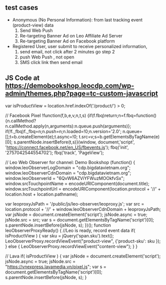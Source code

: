 ## test cases

* Anonymous (No Personal Information): from last tracking event (product-view) data
	1) Send Web Push
	2) Re-targeting Banner Ad on Leo Affiliate Ad Server
	3) Re-targeting Banner Ad on Facebook platform
* Registered User,  user submit to receive personalized information,
	1) send email, not click after 2 minutes go step 2
	2) push Web Push , not open
	3) SMS click link then send email
	

## JS Code at https://demobookshop.leocdp.com/wp-admin/themes.php?page=tc-custom-javascript	


var isProductView = location.href.indexOf('/product/') > 0;

// Facebook Pixel
!function(f,b,e,v,n,t,s)
{if(f.fbq)return;n=f.fbq=function(){n.callMethod?
n.callMethod.apply(n,arguments):n.queue.push(arguments)};
if(!f._fbq)f._fbq=n;n.push=n;n.loaded=!0;n.version='2.0';
n.queue=[];t=b.createElement(e);t.async=!0;
t.src=v;s=b.getElementsByTagName(e)[0];
s.parentNode.insertBefore(t,s)}(window, document,'script',
'https://connect.facebook.net/en_US/fbevents.js');
fbq('init', '2757042544554702');
fbq('track', 'PageView');


// Leo Web Observer for channel: Demo Bookshop
(function() {
  window.leoObserverLogDomain = "cdp.bigdatavietnam.org";
  window.leoObserverCdnDomain = "cdp.bigdatavietnam.org";
  window.leoObserverId = "6QvW6AZViYFWuzMOOkfvSx";
  window.srcTouchpointName = encodeURIComponent(document.title);
  window.srcTouchpointUrl = encodeURIComponent(location.protocol + '//' + location.host + location.pathname);

  var leoproxyJsPath = '/public/js/leo-observer/leoproxy.js';
  var src = location.protocol + '//' + window.leoObserverCdnDomain + leoproxyJsPath;
  var jsNode = document.createElement('script');
  jsNode.async = true;
  jsNode.src = src;
  var s = document.getElementsByTagName('script')[0];
  s.parentNode.insertBefore(jsNode, s);
})();
function leoObserverProxyReady() {
  //Leo is ready, record event data
  if( isProductView ) {
    var sku = jQuery('span.sku').text();
    LeoObserverProxy.recordViewEvent("product-view", {'product-sku': sku });
  } else {
    LeoObserverProxy.recordViewEvent("content-view");
  }
}


// Lava
if( isProductView ) {
  var jsNode = document.createElement('script');
  jsNode.async = true;
  jsNode.src = "https://vnexpress.lavamedia.vn/pixel.js";
  var s = document.getElementsByTagName('script')[0];
  s.parentNode.insertBefore(jsNode, s);
}
	